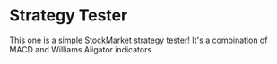 # Strategy Tester
This one is a simple StockMarket strategy tester! 
It's a combination of MACD and Williams Aligator indicators
